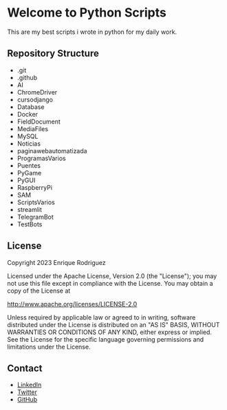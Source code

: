 

# Welcome to Python Scripts

This are my best scripts i wrote in python for my daily work.


## Repository Structure
- .git
- .github
- AI
- ChromeDriver
- cursodjango
- Database
- Docker
- FieldDocument
- MediaFiles
- MySQL
- Noticias
- paginawebautomatizada
- ProgramasVarios
- Puentes
- PyGame
- PyGUI
- RaspberryPi
- SAM
- ScriptsVarios
- streamlit
- TelegramBot
- TestBots

## License
Copyright 2023 Enrique Rodriguez

Licensed under the Apache License, Version 2.0 (the "License");
you may not use this file except in compliance with the License.
You may obtain a copy of the License at

http://www.apache.org/licenses/LICENSE-2.0

Unless required by applicable law or agreed to in writing, software
distributed under the License is distributed on an "AS IS" BASIS,
WITHOUT WARRANTIES OR CONDITIONS OF ANY KIND, either express or implied.
See the License for the specific language governing permissions and
limitations under the License.

## Contact
- [LinkedIn](https://www.linkedin.com/in/enrique-rodriguez-vela/)
- [Twitter](https://twitter.com/kikerodrivela)
- [GitHub](https://github.com/enriquetecfan11)
